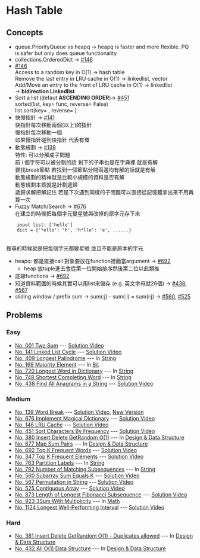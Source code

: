 # Hash Table

## Concepts
* queue.PriorityQueue vs heapq -> heapq is faster and more flexible. PQ is safer but only does queue functionality
* collections.OrderedDict -> [#146](./146_LRUcache.py)
* [#146](./146_LRUcache.py)</br>
    Access to a random key in O(1) -> hash table</br>
    Remove the last entry in LRU cache in O(1) -> linkedlist, vector</br>
    Add/Move an entry to the front of LRU cache in O(1) -> linkedlist</br>
        -> **bidirection Linkedlist**</br>
* Sort a list (defaut **ASCENDING ORDER**)-> [#451](./451_SortCharByFreq.py)</br>
    sorted(list, key= func, reverse= False)</br>
    list.sort(key= , reverse= ) </br>
* 快慢指針 -> [#141](./141_LinkedListCycle.py)</br>
    快指針每次移動兩個(以上)的指針</br>
    慢指針每次移動一個</br>
    如果慢指針碰到快指針 代表有環</br>
* 動態規劃 -> [#139](./139_WordBreak.py)</br>
    特性: 可以分解成子問題</br>
    前 i 個字符可以被分割的話 剩下的子串也是在字典裡 就是有解</br>
    要找break節點 若找到一個節點分開兩邊均有解的話就是有解</br>
    動態規劃的精神就是比較小規模的資料是否有解</br>
    動態規劃本質就是計劃遞歸</br>
    遞歸求解把解記住 若是下次遇到同樣的子問題可以直接從記憶體拿出來不用再算一次</br>
* Fuzzy Match/Search -> [#676](./676_MagicDictionary.py)</br>
	在建立的時候把每個字元變星號與改掉的原字元存下來
    
```
	input list: ['hello']
	dict = {'*ello': 'h', 'h*llo': 'e', ......}
```
</br>
	搜尋的時候就是把每個字元都變星號 並且不能是原本的字元

* heapq: 都是直接call 對象要放在function裡面當argument -> [#692](./692_TopKFreqWords.py)
    * heap 放tuple進去會從第一位開始排序然後第二位以此類推
* 底線functions -> [#692](./692_TopKFreqWords.py)
* 知道資料範圍的時候其實可以用list來儲存 (e.g. 英文字母就26個) -> [#438](./438_FindAllAnagramsInString.py), [#567](./567_PermutationInString.py)
* sliding window / prefix sum -> sum(:j) - sum(:i) = sum(i:j) -> [#560](./560_SubarraySumEqualsK.py), [#525](./525_ContiguousArray.py)
## Problems

### Easy

* [No. 001 Two Sum](./001_TwoSum.py) --- [Solution Video](https://www.youtube.com/watch?v=tNtk_rwbaIk&list=PLLuMmzMTgVK48qe6jxrVW-FHNrm7g5mop&index=30)
* [No. 141 Linked List Cycle](./141_LinkedListCycle.py) --- [Solution Video](https://www.youtube.com/watch?v=bxCb37nLXWM&list=PLLuMmzMTgVK48qe6jxrVW-FHNrm7g5mop&index=29)
* [No. 409 Longest Palindrome](../String/409_LongestPalindrome.py) --- In [String](../String)
* [No. 169 Majority Element](../Bit/169_MajorityElement.py) --- In [Bit](../Bit)
* [No. 720 Longest Word in Dictionary](../String/720_LongestWordInDictionary.py) --- In [String](../String)
* [No. 748 Shortest Completing Word](../String/748_ShortestCompletingWord.py) --- In [String](../String)
* [No. 438 Find All Anagrams in a String](./438_FindAllAnagramsInString.py) --- [Solution Video](https://www.youtube.com/watch?v=bxCb37nLXWM&list=PLLuMmzMTgVK48qe6jxrVW-FHNrm7g5mop&index=7)
### Medium

* [No. 139 Word Break](./139_WordBreak.py) --- [Solution Video](https://www.youtube.com/watch?v=bxCb37nLXWM&list=PLLuMmzMTgVK48qe6jxrVW-FHNrm7g5mop&index=28), [New Version](https://www.youtube.com/watch?v=ptlwluzeC1I&list=PLLuMmzMTgVK48qe6jxrVW-FHNrm7g5mop)
* [No. 676 Implement Magical Dictionary](./676_MagicDictionary.py) --- [Solution Video](https://www.youtube.com/watch?v=wq9XjoKMxek&list=PLLuMmzMTgVK48qe6jxrVW-FHNrm7g5mop&index=27)
* [No. 146 LRU Cache](./146_LRUcache.py) --- [Solution Video](https://www.youtube.com/watch?v=q1Njd3NWvlY&list=PLLuMmzMTgVK48qe6jxrVW-FHNrm7g5mop&index=26)
* [No. 451 Sort Characters By Frequency](./451_SortCharByFreq.py) --- [Solution Video](https://www.youtube.com/watch?v=qdpBD0LFgN0&list=PLLuMmzMTgVK48qe6jxrVW-FHNrm7g5mop&index=25)
* [No. 380 Insert Delete GetRandom O(1)](../Design_DataStructure/380_InsDelGetRdm.py) --- In [Design & Data Structure](../Design_DataStructure)
* [No. 677 Map Sum Pairs](../Design_DataStructure/677_MapSumPairs.py) --- In [Design & Data Structure](../Design_DataStructure)
* [No. 692 Top K Frequent Words](./692_TopKFreqWords.py) --- [Solution Video](https://www.youtube.com/watch?v=POERw4yDVBw&list=PLLuMmzMTgVK48qe6jxrVW-FHNrm7g5mop&index=19)
* [No. 347 Top K Frequent Elements](./347_TopKFreqElements.py) --- [Solution Video](https://www.youtube.com/watch?v=POERw4yDVBw&list=PLLuMmzMTgVK48qe6jxrVW-FHNrm7g5mop&index=18)
* [No. 763 Partition Labels](../String/763_PartitionLabels.py) --- In [String](../String)
* [No. 792 Number of Matching Subsequences](../String/792_NumberOfMatchingSubsequences.py) --- In [String](../String)
* [No. 560 Subarray Sum Equals K](./560_SubarraySumEqualsK.py) --- [Solution Video](https://www.youtube.com/watch?v=POERw4yDVBw&list=PLLuMmzMTgVK48qe6jxrVW-FHNrm7g5mop&index=9)
* [No. 567 Permutation in String](./567_PermutationInString.py) --- [Solution Video](https://www.youtube.com/watch?v=bxCb37nLXWM&list=PLLuMmzMTgVK48qe6jxrVW-FHNrm7g5mop&index=6)
* [No. 525 Contiguous Array](./525_ContiguousArray.py) --- [Solution Video](https://www.youtube.com/watch?v=bxCb37nLXWM&list=PLLuMmzMTgVK48qe6jxrVW-FHNrm7g5mop&index=5)
* [No. 873 Length of Longest Fibonacci Subsequence](./873_LengthOfLongestFiboSubsequence.py) --- [Solution Video](https://www.youtube.com/watch?v=bxCb37nLXWM&list=PLLuMmzMTgVK48qe6jxrVW-FHNrm7g5mop&index=4)
* [No. 923 3Sum With Multiplicity](../Math/923_3SumWithMultiplicity.py) --- In [Math](../Math)
* [No. 1124 Longest Well-Performing Interval](./1124_LongestWellPerformingInterval.py) --- [Solution Video](https://www.youtube.com/watch?v=bxCb37nLXWM&list=PLLuMmzMTgVK48qe6jxrVW-FHNrm7g5mop&index=1)

### Hard

* [No. 381 Insert Delete GetRandom O(1) - Duplicates allowed](../Design_DataStructure/381_InsDelGetRdm_Dup.py) --- In [Design & Data Structure](../Design_DataStructure)
* [No. 432 All O(1) Data Structure](../Design_DataStructure/432_AllOneDS.py) --- In [Design & Data Structure](../Design_DataStructure)
